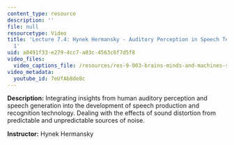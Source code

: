 ```yaml
---
content_type: resource
description: ''
file: null
resourcetype: Video
title: 'Lecture 7.4: Hynek Hermansky - Auditory Perception in Speech Technology Part
  1'
uid: a0491f33-e279-4cc7-a03c-4563c6f7d5f8
video_files:
  video_captions_file: /resources/res-9-003-brains-minds-and-machines-summer-course-summer-2015/unit-7.-audition-and-speech/lecture-7.4-hynek-hermansky-auditory-perception-in-speech-technology-part-1/7eUfAb8de8c.vtt
video_metadata:
  youtube_id: 7eUfAb8de8c
---
```


**Description:** Integrating insights from human auditory perception and speech generation into the development of speech production and recognition technology. Dealing with the effects of sound distortion from predictable and unpredictable sources of noise.

**Instructor:** Hynek Hermansky